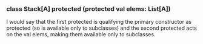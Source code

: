 ### class Stack[A] protected (protected val elems: List[A])

I would say that the first protected is qualifying the primary constructor
as protected (so is available only to subclasses) and the second protected
acts on the val elems, making them available only to subclasses.
